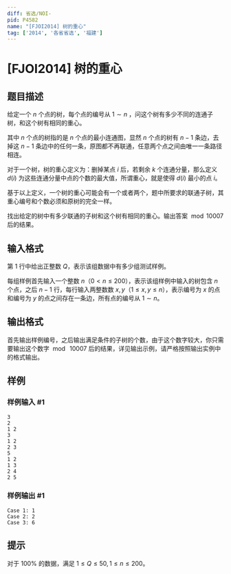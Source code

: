 ```yaml
---
diff: 省选/NOI-
pid: P4582
name: "[FJOI2014] 树的重心"
tag: ['2014', '各省省选', '福建']
---
```

# [FJOI2014] 树的重心
## 题目描述

给定一个 $n$ 个点的树，每个点的编号从 $1 \sim n$ ，问这个树有多少不同的连通子树，和这个树有相同的重心。

其中 $n$ 个点的树指的是 $n$ 个点的最小连通图，显然 $n$ 个点的树有 $n-1$ 条边，去掉这 $n-1$ 条边中的任何一条，原图都不再联通，任意两个点之间由唯一一条路径相连。

对于一个树，树的重心定义为：删掉某点 $i$ 后，若剩余 $k$ 个连通分量，那么定义 $d(i)$ 为这些连通分量中点的个数的最大值，所谓重心，就是使得 $d(i)$ 最小的点 $i$。

基于以上定义，一个树的重心可能会有一个或者两个，题中所要求的联通子树，其重心编号和个数必须和原树的完全一样。

找出给定的树中有多少联通的子树和这个树有相同的重心。输出答案 $\bmod 10007$ 后的结果。
## 输入格式

第 $1$ 行中给出正整数 $Q$，表示该组数据中有多少组测试样例。

每组样例首先输入一个整数 $n$（$0 < n \le 200$），表示该组样例中输入的树包含 $n$ 个点，之后 $n-1$ 行，每行输入两整数数 $x,y$（$1 \le x,y \le n$），表示编号为 $x$ 的点和编号为 $y$ 的点之间存在一条边，所有点的编号从 $1 \sim n$。

## 输出格式

首先输出样例编号，之后输出满足条件的子树的个数，由于这个数字较大，你只需要输出这个数字 $\bmod\ 10007$ 后的结果，详见输出示例，请严格按照输出实例中的格式输出。

## 样例

### 样例输入 #1
```
3
2
1 2
3
1 2
2 3
5
1 2
1 3
2 4
2 5
```
### 样例输出 #1
```
Case 1: 1
Case 2: 2
Case 3: 6
```
## 提示

对于 $100 \%$ 的数据，满足 $1 \le Q \le 50, 1 \le n \le 200$。
